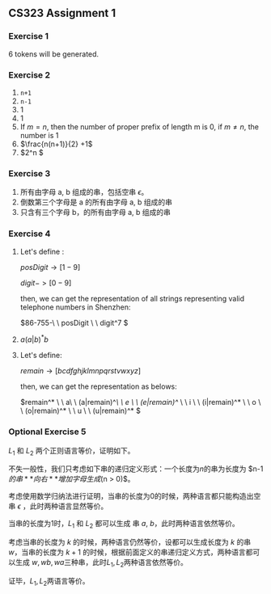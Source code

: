 ## CS323 Assignment 1

### Exercise 1

6 tokens will be generated.

### Exercise 2

1. `n+1`
2. `n-1`
3. 1
4. 1
5. If $m = n$, then the number of proper prefix of length m is 0, if  $m\ne n$, the number is 1
6. $\frac{n(n+1)}{2} +1$
7. $2^n $

### Exercise 3

1. 所有由字母 a, b 组成的串，包括空串 $\epsilon$。
2. 倒数第三个字母是 a 的所有由字母 a, b 组成的串
3. 只含有三个字母 b，的所有由字母 a, b 组成的串

### Exercise 4

1. Let's define :

   $posDigit \rightarrow [1-9]$

   $digit -> [0-9]$

   then, we can get the representation of all strings representing valid telephone numbers in Shenzhen:

   $86-755-\ \ posDigit \ \ digit^7 $

2. $a(a|b)^*b$

3. Let's define:

   $remain \rightarrow [bcdfghjklmnpqrstvwxyz]$

   then, we can get the representation as belows:

   $remain^* \ \ a\ \  (a|remain)^*\ \ e \ \ (e|remain)^* \ \ i \ \ (i|remain)^* \ \  o \ \ (o|remain)^* \ \ u \ \ (u|remain)^* $  

### Optional Exercise 5

$L_1$ 和 $L_2$ 两个正则语言等价，证明如下。

不失一般性，我们只考虑如下串的递归定义形式：一个长度为$n$的串为长度为 $n-1 $的串**向右**增加字母生成$(n > 0)$。

考虑使用数学归纳法进行证明，当串的长度为$0$的时候，两种语言都只能构造出空串 $\epsilon$ ，此时两种语言显然等价。

当串的长度为1时，$L_1$ 和 $L_2$ 都可以生成 串 $a$, $b$，此时两种语言依然等价。

考虑当串的长度为 $k$ 的时候，两种语言仍然等价，设都可以生成长度为 $k$ 的串 $w$，当串的长度为 $k+1$ 的时候，根据前面定义的串递归定义方式，两种语言都可以生成 $w, wb, wa$三种串，此时$L_1, L_2$两种语言依然等价。

证毕，$L_1, L_2$两语言等价。

